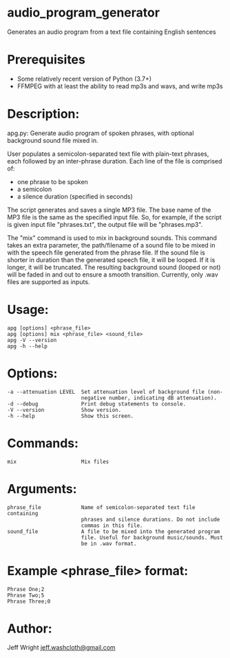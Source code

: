 # audio_program_generator
Generates an audio program from a text file containing English sentences

# Prerequisites
* Some relatively recent version of Python (3.7+)
* FFMPEG with at least the ability to read mp3s and wavs, and write mp3s

# Description:
apg.py:
Generate audio program of spoken phrases, with optional background
sound file mixed in.

User populates a semicolon-separated text file with plain-text phrases,
each followed by an inter-phrase duration. Each line of the file is
comprised of:
  - one phrase to be spoken
  - a semicolon
  - a silence duration (specified in seconds)

The script generates and saves a single MP3 file. The base name of the MP3
file is the same as the specified input file. So, for example, if the
script is given input file "phrases.txt", the output file will be
"phrases.mp3".

The "mix" command is used to mix in background sounds. This command takes
an extra parameter, the path/filename of a sound file to be mixed in with
the speech file generated from the phrase file. If the sound file is shorter
in duration than the generated speech file, it will be looped. If it is
longer, it will be truncated. The resulting background sound (looped or
not) will be faded in and out to ensure a smooth transition. Currently,
only .wav files are supported as inputs.

# Usage:
    apg [options] <phrase_file>
    apg [options] mix <phrase_file> <sound_file>
    apg -V --version
    apg -h --help

# Options:
    -a --attenuation LEVEL  Set attenuation level of background file (non-
                            negative number, indicating dB attenuation).
    -d --debug              Print debug statements to console.
    -V --version            Show version.
    -h --help               Show this screen.

# Commands:
    mix                     Mix files

# Arguments:
    phrase_file             Name of semicolon-separated text file containing
                            phrases and silence durations. Do not include
                            commas in this file.
    sound_file              A file to be mixed into the generated program
                            file. Useful for background music/sounds. Must
                            be in .wav format.

# Example <phrase_file> format:
    Phrase One;2
    Phrase Two;5
    Phrase Three;0

# Author:
Jeff Wright <jeff.washcloth@gmail.com>

